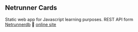 ## Netrunner Cards
Static web app for Javascript learning purposes.
REST API form [Netrunnerdb](https://netrunnerdb.com/api/doc)
🔗 [online site](https://roninrojo.github.io/netrunner-cards)
